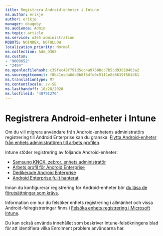 ```yaml
---
title: Registrera Android-enheter i Intune
ms.author: erikje
author: erikje
manager: dougeby
ms.audience: Admin
ms.topic: article
ms.service: o365-administration
ROBOTS: NOINDEX, NOFOLLOW
localization_priority: Normal
ms.collection: Adm_O365
ms.custom:
- "9000652"
- "2494"
ms.openlocfilehash: c39fec48f791d5cc4a97688cc7b5cd93010403a2
ms.sourcegitcommit: f8b41ecda6db0b8f64fe0c51f1e8e6619f504d61
ms.translationtype: MT
ms.contentlocale: sv-SE
ms.lasthandoff: 10/28/2020
ms.locfileid: "48791276"
---
```

# <a name="enrolling-android-devices-into-intune"></a>Registrera Android-enheter i Intune

Om du vill migrera användare från Android-enhetens administratörs registrering till Android Enterprise kan du granska: [Flytta Android-enheter från enhets administratören till arbets profilen](https://docs.microsoft.com/mem/intune/enrollment/android-move-device-admin-work-profile).

Intune stöder registrering av följande Android-enheter:  

- [Samsung KNOX, zebror, enhets administratör](https://docs.microsoft.com/mem/intune/enrollment/android-enroll-device-administrator)
- [Arbets profil för Android Enterprise](https://docs.microsoft.com/mem/intune/enrollment/android-enterprise-overview)
- [Dedikerade Android Enterprise](https://docs.microsoft.com/mem/intune/enrollment/android-dedicated-devices-fully-managed-enroll)
- [Android Enterprise fullt hanterat](https://docs.microsoft.com/mem/intune/enrollment/android-fully-managed-enroll)

Innan du konfigurerar registrering för Android-enheter bör [du läsa de förutsättningar som krävs](https://docs.microsoft.com/intune/enrollment/android-enroll).  

Information om hur du felsöker enhets registrering i allmänhet och vissa Android-felregistreringar finns i [Felsöka enhets registrering i Microsoft Intune](https://docs.microsoft.com/mem/intune/enrollment/troubleshoot-android-enrollment).

Du kan också använda innehållet som beskriver Intune-felsökningens blad för att identifiera vilka Enrolment problem användarna har.
